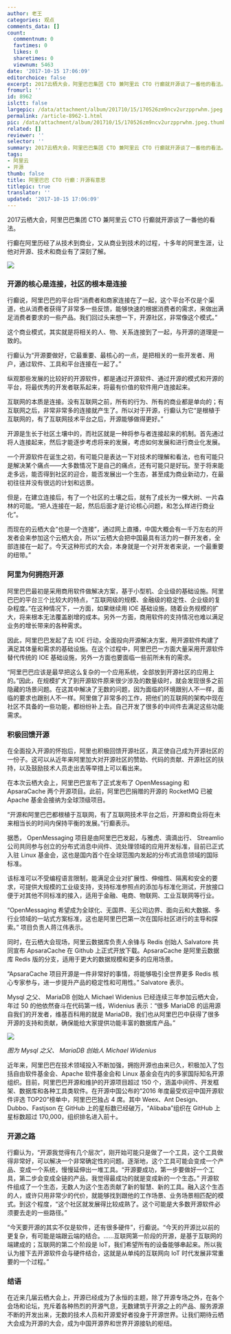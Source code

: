 ```yaml
---
author: 老王
categories: 观点
comments_data: []
count:
  commentnum: 0
  favtimes: 0
  likes: 0
  sharetimes: 0
  viewnum: 5463
date: '2017-10-15 17:06:09'
editorchoice: false
excerpt: 2017云栖大会，阿里巴巴集团 CTO 兼阿里云 CTO 行癫就开源谈了一番他的看法。
fromurl: ''
id: 8962
islctt: false
largepic: /data/attachment/album/201710/15/170526zm9ncv2urzpprwhm.jpeg
permalink: /article-8962-1.html
pic: /data/attachment/album/201710/15/170526zm9ncv2urzpprwhm.jpeg.thumb.jpg
related: []
reviewer: ''
selector: ''
summary: 2017云栖大会，阿里巴巴集团 CTO 兼阿里云 CTO 行癫就开源谈了一番他的看法。
tags:
- 阿里云
- 开源
thumb: false
title: 阿里巴巴 CTO 行癫：开源有意思
titlepic: true
translator: ''
updated: '2017-10-15 17:06:09'
---
```


2017云栖大会，阿里巴巴集团 CTO 兼阿里云 CTO 行癫就开源谈了一番他的看法。


行癫在阿里历经了从技术到商业，又从商业到技术的过程，十多年的阿里生涯，让他对开源、技术和商业有了深刻了解。


![](/data/attachment/album/201710/15/170526zm9ncv2urzpprwhm.jpeg)


### 开源的核心是连接，社区的根本是连接


行癫说，阿里巴巴的平台将“消费者和商家连接在了一起，这个平台不仅是个渠道，也从消费者获得了非常多一些反馈，能够快速的根据消费者的需求，来做出满足消费者要求的一些产品。我们回过头来想一下，开源社区，非常像这个模式。”


这个商业模式，其实就是将相关的人、物、关系连接到了一起，与开源的道理是一致的。


行癫认为“开源要做好，它最重要、最核心的一点，是把相关的一些开发者、用户，通过软件、工具和平台连接在一起了。”


纵观那些发展的比较好的开源软件，都是通过开源软件、通过开源的模式和开源的平台，将最优秀的开发者联系起来，将最有价值的软件用户连接起来。


互联网的本质是连接。没有互联网之前，所有的行为、所有的商业都是单向的；有互联网之后，非常非常多的连接就产生了。所以对于开源，行癫认为它“是根植于互联网的，有了互联网技术平台之后，开源能够做得更好。”


开源是生长于社区土壤中的，而社区就是一种将参与者连接起来的机制。首先通过将人连接起来，然后才能逐步考虑将来的发展，考虑如何发展和进行商业化发展。


一个开源软件在诞生之初，有可能只是表达一下对技术的理解和看法，也有可能只是解决某个痛点——大多数情况下是自己的痛点，还有可能只是好玩。至于将来能走多远，能否得到社区的迎合，能否发展出一个生态，甚至成为商业新动力，在最初往往并没有很远的计划和远景。


但是，在建立连接后，有了一个社区的土壤之后，就有了成长为一棵大树、一片森林的可能。“把人连接在一起，然后后面才是讨论核心问题，和怎么样进行商业化”。


而现在的云栖大会“也是一个连接”，通过网上直播，中国大概会有一千万左右的开发者会来参加这个云栖大会，所以“云栖大会把中国最具有活力的一群开发者，全部连接在一起了。今天这种形式的大会，本身就是一个对开发者来说，一个最重要的纽带。”


### 阿里为何拥抱开源


阿里巴巴最初是采用商用软件做解决方案，基于小型机、企业级的基础设施。阿里巴巴的平台三个比较大的特点，“互联网级的规模、金融级的稳定性、企业级的复杂程度。”在这种情况下，一方面，如果继续用 IOE 基础设施，随着业务规模的扩大，将来根本无法覆盖剧增的成本。另外一方面，商用软件的支持情况也难以满足业务的增长带来的各种需求。


因此，阿里巴巴发起了去 IOE 行动，全面投向开源解决方案，用开源软件构建了满足其体量和需求的基础设施。在这个过程中，阿里巴巴一方面大量采用开源软件替代传统的 IOE 基础设施，另外一方面也要面临一些前所未有的需求。


“阿里巴巴应该是最早把这么复杂的一个应用系统，全部放到开源社区的应用上的。”因此，在规模扩大了到开源软件原来很少涉及的数量级时，就会发现很多之前隐藏的场景问题。在这其中解决了无数的问题，因为面临的环境跟别人不一样，面临的要求也跟别人不一样。阿里做了非常多的工作，把他们的互联网的架构中现在社区不具备的一些功能，都纷纷补上去。自己开发了很多的中间件去满足这些功能需求。


### 积极回馈开源


在全面投入开源的怀抱后，阿里也积极回馈开源社区，真正使自己成为开源社区的一份子。这可以从近年来阿里加大对开源社区的赞助、代码的贡献、开源社区的扶持，以及鼓励技术人员走出去等举措上可以看出来。


在本次云栖大会上，阿里巴巴宣布了正式发布了 OpenMessaging 和 ApsaraCache 两个开源项目。此前，阿里巴巴捐赠的开源的 RocketMQ 已被 Apache 基金会接纳为全球顶级项目。


“开源和阿里巴巴都根植于互联网，有了互联网技术平台之后，开源和商业将在未来相当长的时间内保持平衡的发展。”行癫表示。


据悉， OpenMessaging 项目是由阿里巴巴发起，与雅虎、滴滴出行、 Streamlio 公司共同参与创立的分布式消息中间件、流处理领域的应用开发标准，目前已正式入驻 Linux 基金会，这也是国内首个在全球范围内发起的分布式消息领域的国际标准。


该标准可以不受编程语言限制，能满足企业对扩展性、伸缩性、隔离和安全的要求，可提供大规模的工业级支持，支持标准参照点的添加与标准化测试，开放接口便于对其他不同标准的接入，适用于金融、电商、物联网、工业互联网等行业。


“OpenMessaging 希望成为全球化、无国界、无公司边界、面向云和大数据、多行业领域的一站式方案标准，这也是阿里巴巴第一次在国际社区进行的主导和探索。” 项目负责人蒋江伟表示。


同时，在云栖大会现场，阿里云数据库负责人余锋与 Redis 创始人 Salvatore 共同宣布 ApsaraCache 在 Github 上正式开放下载。ApsaraCache 是阿里云数据库 Redis 版的分支，适用于更大的数据规模和更多的应用场景。


“ApsaraCache 项目开源是一件非常好的事情，将能够吸引全世界更多 Redis 核心专家参与，进一步提升产品的稳定性和可用性。” Salvatore 表示。


Mysql 之父、 MariaDB 创始人 Michael Widenius 已经连续三年参加云栖大会，年过 50 的他依然奋斗在代码第一线，Widenius 表示：“很多 MariaDB 的运用源自我们的开发者，维基百科用的就是 MariaDB，我们也从阿里巴巴中获得了很多开源的支持和贡献，确保能给大家提供功能丰富的数据库产品。”


![](/data/attachment/album/201710/15/170545maq8vzyw2yrv272w.jpeg)


*图为 Mysql 之父、 MariaDB 创始人 Michael Widenius* 


近年来，阿里巴巴在技术领域投入不断加强，拥抱开源也由来已久，积极加入了包括自由软件基金会、Apache 软件基金会和 Linux 基金会在内的多家国际知名开源组织。目前，阿里巴巴开源和维护的开源项目超过 150 个，涵盖中间件、开发框架、数据库和各种工具类软件。在开源中国公布的“2016 年度最受欢迎中国开源软件评选 TOP20”榜单中，阿里巴巴独占 4 席。其中 Weex、Ant Design、Dubbo、Fastjson 在 GitHub 上的星标数已经破万，“Alibaba”组织在 GitHub 上星标数超过 170,000，组织排名进入前十。


### 开源之路


行癫认为，“开源我觉得有几个层次”，刚开始可能只是做了一个工具，这个工具做得非常好，可以解决一个非常确定性的问题。逐渐地，这个工具可能会变成一个产品、变成一个系统，慢慢延伸出一堆工具。“开源要成功，第一步要做好一个工具，第二步会变成全链的产品，我觉得最成功的就是变成新的一个生态。” 开源软件组成了一个生态，无数人为这个生态贡献了新的智慧、新的工具。融入这个生态的人，或许只用非常少的代价，就能够找到跟他的工作场景、业务场景相匹配的模式。到这个程度，“这个社区就发展得比较成熟了。这个可能是大多数开源软件必须要去走的一些路径。”


“今天要开源的其实不仅是软件，还有很多硬件”，行癫说。“今天的开源比以前的更复杂，有可能是端跟云端的结合。……互联网第一阶段的开源，是基于互联网的端建成的；互联网的第二个阶段是 IoT，我们希望所有的设备能够串起来。所以我认为接下去开源软件会与硬件结合，这就是从单纯的互联网向 IoT 时代发展非常重要的一个过程。”


### 结语


在近来几届云栖大会上，开源已经成为了永恒的主题，除了开源专场之外，在各个会场和论坛，充斥着各种热烈的开源气息，无数建筑于开源之上的产品、服务源源不断的开发出来，无数的技术人员和开源爱好者投身于开源世界。让我们期待云栖大会成为开源的大会，成为中国开源界和世界开源接轨的枢纽。
